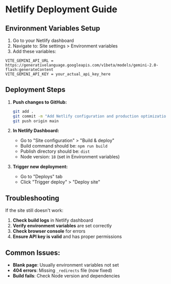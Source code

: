 # Netlify Deployment Guide

## Environment Variables Setup

1. Go to your Netlify dashboard
2. Navigate to: Site settings > Environment variables
3. Add these variables:

```
VITE_GEMINI_API_URL = https://generativelanguage.googleapis.com/v1beta/models/gemini-2.0-flash:generateContent
VITE_GEMINI_API_KEY = your_actual_api_key_here
```

## Deployment Steps

1. **Push changes to GitHub:**
   ```bash
   git add .
   git commit -m "Add Netlify configuration and production optimizations"
   git push origin main
   ```

2. **In Netlify Dashboard:**
   - Go to "Site configuration" > "Build & deploy"
   - Build command should be: `npm run build`
   - Publish directory should be: `dist`
   - Node version: `18` (set in Environment variables)

3. **Trigger new deployment:**
   - Go to "Deploys" tab
   - Click "Trigger deploy" > "Deploy site"

## Troubleshooting

If the site still doesn't work:

1. **Check build logs** in Netlify dashboard
2. **Verify environment variables** are set correctly
3. **Check browser console** for errors
4. **Ensure API key is valid** and has proper permissions

## Common Issues:

- **Blank page**: Usually environment variables not set
- **404 errors**: Missing `_redirects` file (now fixed)
- **Build fails**: Check Node version and dependencies
